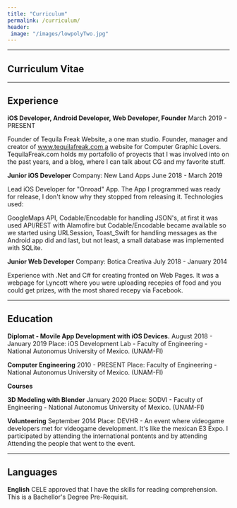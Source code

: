 ```yaml
---
title: "Curriculum"
permalink: /curriculum/
header: 
 image: "/images/lowpolyTwo.jpg"
---
```


---
Curriculum Vitae
---
---
Experience
---
**iOS Developer, Android Developer, Web Developer, Founder**
March 2019 - PRESENT

Founder of Tequila Freak Website, a one man studio. Founder, manager and creator of 
www.tequilafreak.com,a website for Computer Graphic Lovers. TequilaFreak.com holds 
my portafolio of proyects that I was involved into on the past years, and a blog, where 
I can talk about CG and my favorite stuff.
 
**Junior iOS Developer**
Company: New Land Apps
June 2018 - March 2019

Lead iOS Developer for "Onroad" App.
The App I programmed was ready for release, I don't know why they stopped from releasing it.
Technologies used:

GoogleMaps API, Codable/Encodable for handling JSON's, at first it was used API/REST with Alamofire but Codable/Encodable became available so we started using URLSession, Toast_Swift for handling messages as the Android app did and last, but not least, a small database was implemented with SQLite.


**Junior Web Developer**
Company: Botica Creativa
July 2018 - January 2014

Experience with .Net and C# for creating fronted on Web Pages. It was a webpage for Lyncott where you were uploading recepies of food and you could get prizes, with the most shared recepy via Facebook.

---
Education
---

**Diplomat - Movile App Development with iOS Devices.**
August 2018 - January 2019
Place: iOS Development Lab - Faculty of Engineering - National Autonomus University of Mexico. (UNAM-FI)

**Computer Engineering**
2010 - PRESENT
Place: Faculty of Engineering - National Autonomus University of Mexico. (UNAM-FI)

**Courses**

**3D Modeling with Blender**
January 2020
Place: SODVI - Faculty of Engineering - National Autonomus University of Mexico. (UNAM-FI)


**Volunteering**
September 2014
Place: DEVHR - An event where videogame developers met for videogame development. It's like the mexican E3 Expo. I participated by attending the international pontents and by attending 
Attending the people that went to the event. 

---
Languages
---

**English**
CELE approved that I have the skills for reading comprehension. This is a Bachellor's Degree Pre-Requisit.
